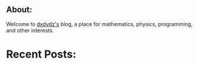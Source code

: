 



## About:

Welcome to [dxdydz's](/about) blog, a place for mathematics, physics, programming, and other interests.

# Recent Posts: